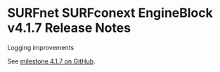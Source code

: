 # SURFnet SURFconext EngineBlock v4.1.7 Release Notes #

Logging improvements

See [milestone 4.1.7 on GitHub](https://github.com/OpenConext/OpenConext-engineblock/issues?q=milestone%3A4.1.7+).
